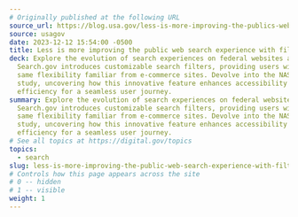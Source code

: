 ```yaml
---
# Originally published at the following URL
source_url: https://blog.usa.gov/less-is-more-improving-the-publics-web-search-experience-with-filters
source: usagov
date: 2023-12-12 15:54:00 -0500
title: Less is more improving the public web search experience with filters
deck: Explore the evolution of search experiences on federal websites as
  Search.gov introduces customizable search filters, providing users with the
  same flexibility familiar from e-commerce sites. Devolve into the NASA case
  study, uncovering how this innovative feature enhances accessibility and
  efficiency for a seamless user journey.
summary: Explore the evolution of search experiences on federal websites as
  Search.gov introduces customizable search filters, providing users with the
  same flexibility familiar from e-commerce sites. Devolve into the NASA case
  study, uncovering how this innovative feature enhances accessibility and
  efficiency for a seamless user journey.
# See all topics at https://digital.gov/topics
topics:
  - search
slug: less-is-more-improving-the-public-web-search-experience-with-filters
# Controls how this page appears across the site
# 0 -- hidden
# 1 -- visible
weight: 1
---
```


